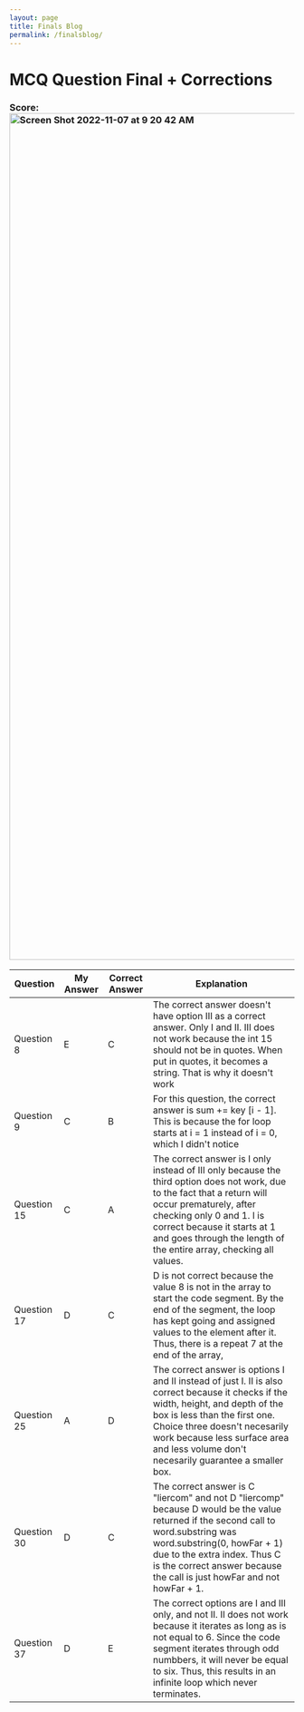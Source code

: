 ```yaml
---
layout: page
title: Finals Blog
permalink: /finalsblog/
---
```


# MCQ Question Final + Corrections

### Score:<img width="1494" alt="Screen Shot 2022-11-07 at 9 20 42 AM" src="https://user-images.githubusercontent.com/34950822/200374086-4928d4a5-81e7-47f1-8675-4e1bcc278352.png">


Question | My Answer | Correct Answer| Explanation
-- | -- | -- | --
Question 8 | E | C | The correct answer doesn't have option III as a correct answer. Only I and II. III does not work because the int 15 should not be in quotes. When put in quotes, it becomes a string. That is why it doesn't work 
Question 9 | C | B | For this question, the correct answer is sum += key \[i - 1]. This is because the for loop starts at i = 1 instead of i = 0, which I didn't notice 
Question 15 | C | A | The correct answer is I only instead of III only because the third option does not work, due to the fact that a return will occur prematurely, after checking only 0 and 1. I is correct because it starts at 1 and goes through the length of the entire array, checking all values. 
Question 17 | D | C | D is not correct because the value 8 is not in the array to start the code segment. By the end of the segment, the loop has kept going and assigned values to the element after it. Thus, there is a repeat 7 at the end of the array, 
Question 25 | A | D | The correct answer is options I and II instead of just I. II is also correct because it checks if the width, height, and depth of the box is less than the first one. Choice three doesn't necesarily work because less surface area and less volume don't necesarily guarantee a smaller box. 
Question 30 | D | C | The correct answer is C "liercom" and not D "liercomp" because D would be the value returned if the second call to word.substring was word.substring(0, howFar + 1) due to the extra index. Thus C is the correct answer because the call is just howFar and not howFar + 1.
Question 37 | D | E | The correct options are I and III only, and not II. II does not work because it iterates as long as is not equal to 6. Since the code segment iterates through odd numbbers, it will never be equal to six. Thus, this results in an infinite loop which never terminates. 




